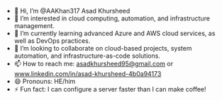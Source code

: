 - 👋 Hi, I’m @AAKhan317  Asad Khursheed
- 👀 I’m interested in cloud computing, automation, and infrastructure management.  
- 🌱 I’m currently learning advanced Azure and AWS cloud services, as well as DevOps practices.  
- 💞️ I’m looking to collaborate on cloud-based projects, system automation, and infrastructure-as-code solutions.  
- 📫 How to reach me: asadkhursheed95@gmail.com or www.linkedin.com/in/asad-khursheed-4b0a94173 
- 😄 Pronouns: HE/him  
- ⚡ Fun fact: I can configure a server faster than I can make coffee!

<!---
AAKhan317/AAKhan317 is a ✨ special ✨ repository because its `README.md` (this file) appears on your GitHub profile.
You can click the Preview link to take a look at your changes.
--->
